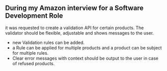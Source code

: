 ## During my Amazon interview for a Software Development Role 

it was requested to create a validation API for certain products. The validator should be flexible, adjustable and shows messages to the user. 

- new Validation rules can be added.
- a Rule can be applied for multiple products and a product can be subject for multiple rules.
- Clear error messages with context should be output to the user in case of refused products.
